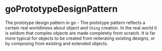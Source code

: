 # goPrototypeDesignPattern

The prototype design pattern in go - The prototype pattern reflects a certain real worldliness about object and `thing` creation. In the real world it is seldom that complex objects are made completely from scratch. It is far more typical for objects to be created from reiterating existing designs, or by composing from existing and extended objects.
